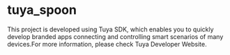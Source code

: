 # tuya_spoon  
This project is developed using Tuya SDK, which enables you to quickly develop branded apps connecting and controlling smart scenarios of many devices.For more information, please check Tuya Developer Website.
